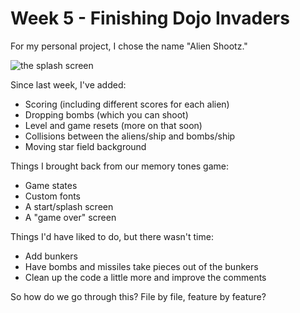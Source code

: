 # Week 5 - Finishing Dojo Invaders

For my personal project, I chose the name "Alien Shootz."

![the splash screen](https://github.com/seattlecoderdojo/RetroGamingWorkshop/blob/master/week5/assets/readme/splash.jpg?raw=true)



Since last week, I've added:

- Scoring (including different scores for each alien)
- Dropping bombs (which you can shoot)
- Level and game resets (more on that soon)
- Collisions between the aliens/ship and bombs/ship
- Moving star field background

Things I brought back from our memory tones game:

- Game states
- Custom fonts
- A start/splash screen
- A "game over" screen

Things I'd have liked to do, but there wasn't time:

- Add bunkers
- Have bombs and missiles take pieces out of the bunkers
- Clean up the code a little more and improve the comments



So how do we go through this? File by file, feature by feature?